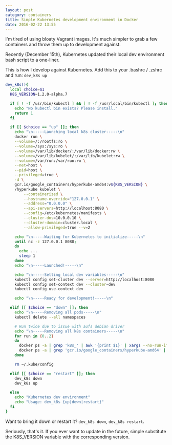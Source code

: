 ```yaml
---
layout: post
category: containers
title: Simple Kubernetes development environment in Docker
date: 2016-02-22 13:55
---
```


I'm tired of using bloaty Vagrant images. It's much simpler to grab a few containers and throw them up to development against.

Recently (December 15th), Kubernetes updated their local dev environment bash script to a one-liner.

This is how I develop against Kubernetes. Add this to your .bashrc / .zshrc and run: `dev_k8s up`

```sh
dev_k8s(){
  local choice=$1
  K8S_VERSION=1.2.0-alpha.7

  if [ ! -f /usr/bin/kubectl ] && [ ! -f /usr/local/bin/kubectl ]; then
    echo "No kubectl bin exists? Please install."
    return 1
  fi

  if [[ $choice == "up" ]]; then
    echo "\n-----Launching local k8s cluster-----\n"
    docker run \
    --volume=/:/rootfs:ro \
    --volume=/sys:/sys:ro \
    --volume=/var/lib/docker/:/var/lib/docker:rw \
    --volume=/var/lib/kubelet/:/var/lib/kubelet:rw \
    --volume=/var/run:/var/run:rw \
    --net=host \
    --pid=host \
    --privileged=true \
    -d \
    gcr.io/google_containers/hyperkube-amd64:v${K8S_VERSION} \
    /hyperkube kubelet \
        --containerized \
        --hostname-override="127.0.0.1" \
        --address="0.0.0.0" \
        --api-servers=http://localhost:8080 \
        --config=/etc/kubernetes/manifests \
        --cluster-dns=10.0.0.10 \
        --cluster-domain=cluster.local \
        --allow-privileged=true --v=2

    echo "\n-----Waiting for Kubernetes to initialize-----\n"
    until nc -z 127.0.0.1 8080;
    do
      echo ...
      sleep 1
    done
    echo "\n-----Launched!-----\n"

    echo "\n-----Setting local dev variables-----\n"
    kubectl config set-cluster dev --server=http://localhost:8080
    kubectl config set-context dev --cluster=dev
    kubectl config use-context dev

    echo "\n-----Ready for development!-----\n"

  elif [[ $choice == "down" ]]; then
    echo "\n-----Removing all pods-----\n"
    kubectl delete --all namespaces

    # Run twice due to issue with aufs debian driver
    echo "\n-----Removing all k8s containers-----\n"
    for run in {0..2}
    do
      docker ps -a | grep 'k8s_' | awk '{print $1}' | xargs --no-run-if-empty docker rm -f
      docker ps -a | grep 'gcr.io/google_containers/hyperkube-amd64' | awk '{print $1}' | xargs --no-run-if-empty docker rm -f
    done

    rm ~/.kube/config

  elif [[ $choice == "restart" ]]; then
    dev_k8s down
    dev_k8s up

  else
    echo "Kubernetes dev environment"
    echo "Usage: dev_k8s {up|down|restart}"
  fi
}
```

Want to bring it down or restart it? `dev_k8s down`, `dev_k8s restart`.

Seriously, that's it. If you ever want to update in the future, simple substitute the K8S_VERSION variable with the corresponding version.
